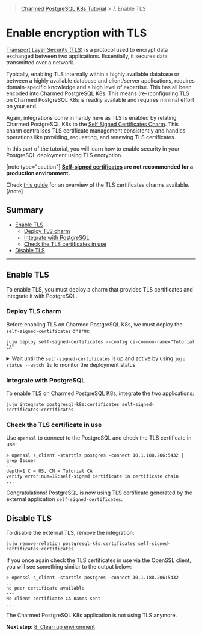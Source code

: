 >[Charmed PostgreSQL K8s Tutorial](/t/9296) > 7. Enable TLS

# Enable encryption with TLS

[Transport Layer Security (TLS)](https://en.wikipedia.org/wiki/Transport_Layer_Security) is a protocol used to encrypt data exchanged between two applications. Essentially, it secures data transmitted over a network.

Typically, enabling TLS internally within a highly available database or between a highly available database and client/server applications, requires domain-specific knowledge and a high level of expertise. This has all been encoded into Charmed PostgreSQL K8s. This means (re-)configuring TLS on Charmed PostgreSQL K8s is readily available and requires minimal effort on your end.

Again, integrations come in handy here as TLS is enabled by relating Charmed PostgreSQL K8s to the [Self Signed Certificates Charm](https://charmhub.io/self-signed-certificates). This charm centralises TLS certificate management consistently and handles operations like providing, requesting, and renewing TLS certificates.

In this part of the tutorial, you will learn how to enable security in your PostgreSQL deployment using TLS encryption.

[note type="caution"]
**[Self-signed certificates](https://en.wikipedia.org/wiki/Self-signed_certificate) are not recommended for a production environment.**

Check [this guide](/t/11664) for an overview of the TLS certificates charms available. 
[/note]

## Summary
- [Enable TLS](#enable-tls)
  - [Deploy TLS charm](#deploy-tls-charm)
  - [Integrate with PostgreSQL](#integrate-with-postgresql)
  - [Check the TLS certificates in use](#check-the-tls-certificates-in-use)
- [Disable TLS](#disable-tls)

---
## Enable TLS

To enable TLS, you must deploy a charm that provides TLS certificates and integrate it with PostgreSQL.

### Deploy TLS charm

Before enabling TLS on Charmed PostgreSQL K8s, we must deploy the `self-signed-certificates` charm:
```shell
juju deploy self-signed-certificates --config ca-common-name="Tutorial CA"
```
<details>
<summary>Wait until the <code>self-signed-certificates</code> is up and active by using <code>juju status --watch 1s</code> to monitor the deployment status</summary>

```shell
Model     Controller  Cloud/Region        Version  SLA          Timestamp
tutorial  charm-dev   microk8s/localhost  3.1.7    unsupported  12:18:05+01:00

App                        Version  Status   Scale  Charm                      Channel    Rev  Address         Exposed  Message
postgresql-k8s                      active       2  postgresql-k8s             14/stable  56   10.152.183.167  no
self-signed-certificates            active       1  self-signed-certificates   stable     72   10.152.183.138  no

Unit                          Workload    Agent  Address       Ports  Message
postgresql-k8s/0*             active      idle   10.1.188.206         Primary
postgresql-k8s/1              active      idle   10.1.188.209
self-signed-certificates/0*   active      idle   10.1.188.212
```

</details>

### Integrate with PostgreSQL

To enable TLS on Charmed PostgreSQL K8s, integrate the two applications:
```shell
juju integrate postgresql-k8s:certificates self-signed-certificates:certificates
```

### Check the TLS certificate in use

Use `openssl` to connect to the PostgreSQL and check the TLS certificate in use:
```shell
> openssl s_client -starttls postgres -connect 10.1.188.206:5432 | grep Issuer
...
depth=1 C = US, CN = Tutorial CA
verify error:num=19:self-signed certificate in certificate chain
...
```
Congratulations! PostgreSQL is now using TLS certificate generated by the external application `self-signed-certificates`.


## Disable TLS

To disable the external TLS, remove the integration:
```shell
juju remove-relation postgresql-k8s:certificates self-signed-certificates:certificates
```

If you once again check the TLS certificates in use via the OpenSSL client, you will see something similar to the output below:
```shell
> openssl s_client -starttls postgres -connect 10.1.188.206:5432
...
no peer certificate available
---
No client certificate CA names sent
...
```

The Charmed PostgreSQL K8s application is not using TLS anymore.

**Next step:** [8. Clean up environment](/t/9303)